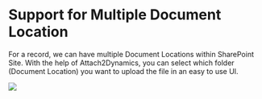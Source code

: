 # Support for Multiple Document Location

For a record, we can have multiple Document Locations within SharePoint Site. With the help of Attach2Dynamics, you can select which folder (Document Location) you want to upload the file in an easy to use UI.

![](<../../.gitbook/assets/Features\_Support for Multiple Locations.png>)

